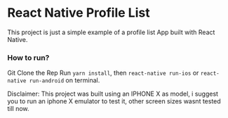 # React Native Profile List

This project is just a simple example of a profile list App built with React Native.

### How to run?

Git Clone the Rep
Run `yarn install`, then `react-native run-ios` or `react-native run-android` on terminal.<br>


Disclaimer: This project was built using an IPHONE X as model, i suggest you to run an iphone X emulator to test it, 
other screen sizes wasnt tested till now.
